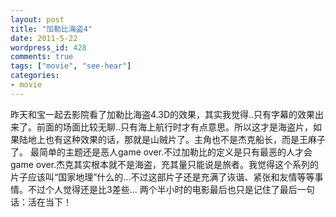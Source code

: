 ```yaml
---
layout: post
title: "加勒比海盗4"
date: 2011-5-22
wordpress_id: 428
comments: true
tags: ["movie", "see-hear"]
categories:
- movie
---
```

<meta name="_edit_last" content="1" />
<meta name="_su_description" content="加勒比海盗4影评和赏析" />
<meta name="_su_keywords" content="加勒比海盗4,影评,赏析" />
<meta name="_su_rich_snippet_type" content="none" />
<meta name="_su_title" content="加勒比海盗 4" />
<meta name="views" content="168" />
   昨天和宝一起去影院看了加勒比海盗4.3D的效果，其实我觉得..只有字幕的效果出来了。前面的场面比较无聊..只有海上航行时才有点意思。所以这才是海盗片，如果陆地上也有这种效果的话，那就是山贼片了。主角也不是杰克船长，而是王麻子了。
   最简单的主题还是恶人game over.不过加勒比的定义是只有最恶的人才会game over.杰克其实根本就不是海盗，充其量只能说是旅者。我觉得这个系列的片子应该叫“国家地理”什么的...不过这部片子还是充满了诙谐、紧张和友情等等事情。不过个人觉得还是比3差些...
   两个半小时的电影最后也只是记住了最后一句话：活在当下！
